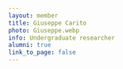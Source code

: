```yaml
---
layout: member
title: Giuseppe Carito
photo: Giuseppe.webp
info: Undergraduate researcher
alumni: true
link_to_page: false
---
```

